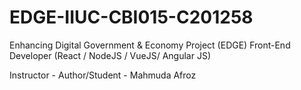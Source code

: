 # EDGE-IIUC-CBI015-C201258
Enhancing Digital Government & Economy Project (EDGE)
Front-End Developer (React / NodeJS / VueJS/ Angular JS)

Instructor - 
Author/Student - Mahmuda Afroz
